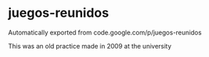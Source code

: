 # juegos-reunidos
Automatically exported from code.google.com/p/juegos-reunidos

This was an old practice made in 2009 at the university
